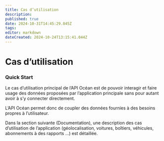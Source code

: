 ```yaml
---
title: Cas d’utilisation
description: 
published: true
date: 2024-10-31T14:45:29.845Z
tags: 
editor: markdown
dateCreated: 2024-10-24T13:15:41.044Z
---
```


# Cas d’utilisation

### Quick Start

Le cas d’utilisation principal de l’API Océan est de pouvoir interagir et faire usage des données proposées par l’application principale sans pour autant avoir à s’y connecter directement.

L’API Océan permet donc de coupler des données fournies à des besoins propres à l’utilisateur.

Dans la section suivante (Documentation), une description des cas d’utilisation de l’application (géolocalisation, voitures, boîtiers, véhicules, abonnements à des rapports …) est détaillée.
